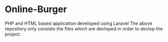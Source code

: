 # Online-Burger
PHP and HTML based application developed using  Laravel
The above repository only consists the files which are devloped in order to devlop the project.
